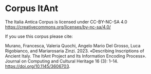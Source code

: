 # Corpus ItAnt

The Italia Antica Corpus is licensed under CC-BY-NC-SA 4.0 https://creativecommons.org/licenses/by-nc-sa/4.0/

If you use this corpus please cite:

Murano, Francesca, Valeria Quochi, Angelo Mario Del Grosso, Luca Rigobianco, and Mariarosaria Zinzi. 2023. «Describing Inscriptions of Ancient Italy. The ItAnt Project and Its Information Encoding Process». Journal on Computing and Cultural Heritage 16 (3): 1–14. https://doi.org/10.1145/3606703.
